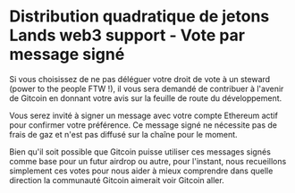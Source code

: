 # Distribution quadratique de jetons Lands web3 support - Vote par message signé

Si vous choisissez de ne pas déléguer votre droit de vote à un steward \(power to the people FTW !\), il vous sera demandé de contribuer à l'avenir de Gitcoin en donnant votre avis sur la feuille de route du développement.

Vous serez invité à signer un message avec votre compte Ethereum actif pour confirmer votre préférence. Ce message signé ne nécessite pas de frais de gaz et n'est pas diffusé sur la chaîne pour le moment.

Bien qu'il soit possible que Gitcoin puisse utiliser ces messages signés comme base pour un futur airdrop ou autre, pour l'instant, nous recueillons simplement ces votes pour nous aider à mieux comprendre dans quelle direction la communauté Gitcoin aimerait voir Gitcoin aller.

